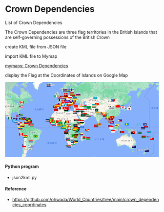 Crown Dependencies
===============

List of Crown Dependencies

 The Crown Dependencies are three flag territories in the British Islands that are self-governing possessions of the British Crown

create KML file from JSON file

import KML file to Mymap

[mymaps: Crown Dependencies](https://www.google.com/maps/d/viewer?mid=1QZhJDMkfPVLWNL8EdoULAmolxse4u1w&ll=52.65889647239251%2C-9.418019096418995&z=4)

display the Flag at the Coordinates of Islands on Google Map

![crown dependencies](https://github.com/ohwada/World_Countries/blob/main/national_flags_gmap/un_member_states/screenshots/un_members_capital.png)

#### Python program
- json2kml.py

#### Reference
- https://github.com/ohwada/World_Countries/tree/main/crown_dependencies_coordinates
